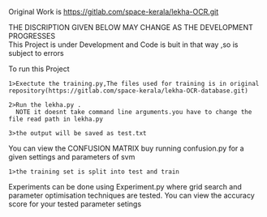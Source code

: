 Original Work is https://gitlab.com/space-kerala/lekha-OCR.git

THE DISCRIPTION GIVEN BELOW MAY CHANGE AS THE DEVELOPMENT PROGRESSES                                                                  
This Project is under Development and Code is buit in that way ,so is subject to errors

To run this Project

    1>Exectute the training.py,The files used for training is in original repository(https://gitlab.com/space-kerala/lekha-OCR-database.git)

    2>Run the lekha.py .
      NOTE it doesnt take command line arguments.you have to change the file read path in lekha.py

    3>the output will be saved as test.txt

You can view the CONFUSION MATRIX buy running confusion.py for a given settings and parameters of svm

    1>the training set is split into test and train

Experiments can be done using Experiment.py where grid search and parameter optimisation techniques are tested.
    You can view the accuracy score for your tested parameter setings
